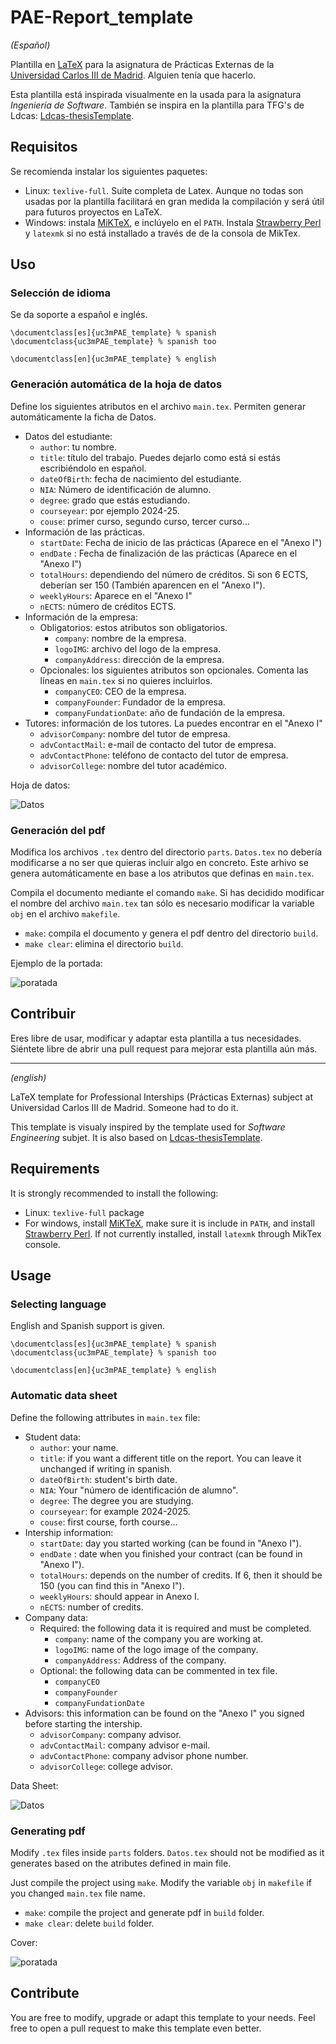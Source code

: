 # PAE-Report_template

_(Español)_

Plantilla en [LaTeX](https://www.latex-project.org/) para la asignatura de
Prácticas Externas de la [Universidad Carlos III de Madrid](www.uc3m.es).
Alguien tenía que hacerlo.

Esta plantilla está inspirada visualmente en la usada para la asignatura
*Ingeniería de Software*. También se inspira en la plantilla para TFG's de
Ldcas: [Ldcas-thesisTemplate](https://github.com/ldcas-uc3m/thesis-template).

## Requisitos
Se recomienda instalar los siguientes paquetes:
- Linux: `texlive-full`. Suite completa de Latex. Aunque no todas son usadas por la plantilla facilitará en gran medida la compilación y será útil para futuros proyectos en LaTeX.
- Windows: instala [MiKTeX](https://miktex.org/download#win), e inclúyelo en el `PATH`. Instala [Strawberry Perl](https://strawberryperl.com/) y `latexmk` si no está installado a través de de la consola de MikTex.

## Uso
### Selección de idioma
Se da soporte a español e inglés.

```TeX
\documentclass[es]{uc3mPAE_template} % spanish
\documentclass{uc3mPAE_template} % spanish too

\documentclass[en]{uc3mPAE_template} % english
```
### Generación automática de la hoja de datos
Define los siguientes atributos en el archivo `main.tex`. Permiten generar automáticamente la ficha de Datos.
- Datos del estudiante:
    - `author`: tu nombre.
    - `title`: título del trabajo. Puedes dejarlo como está si estás escribiéndolo en español.
    - `dateOfBirth`: fecha de nacimiento del estudiante. 
    - `NIA`: Número de identificación de alumno.
    - `degree`: grado que estás estudiando. 
    - `courseyear`: por ejemplo 2024-25. 
    - `couse`: primer curso, segundo curso, tercer curso...
- Información de las prácticas.
    - `startDate`: Fecha de inicio de las prácticas (Aparece en el "Anexo I")
    - `endDate` : Fecha de finalización de las prácticas (Aparece en el "Anexo I")
    - `totalHours`: dependiendo del número de créditos. Si son 6 ECTS, deberían ser 150 (También aparencen en el "Anexo I").
    - `weeklyHours`: Aparece en el "Anexo I"
    - `nECTS`: número de créditos ECTS.
- Información de la empresa:
    - Obligatorios: estos atributos son obligatorios.
        - `company`: nombre de la empresa.
        - `logoIMG`: archivo del logo de la empresa.
        - `companyAddress`: dirección de la empresa.
    - Opcionales: los siguientes atributos son opcionales. Comenta las líneas en `main.tex` si no quieres incluirlos.
        - `companyCEO`: CEO de la empresa.
        - `companyFounder`: Fundador de la empresa.
        - `companyFundationDate`: año de fundación de la empresa.
- Tutores: información de los tutores. La puedes encontrar en el "Anexo I" 
    - `advisorCompany`: nombre del tutor de empresa.
    - `advContactMail`: e-mail de contacto del tutor de empresa.
    - `advContactPhone`: teléfono de contacto del tutor de empresa.
    - `advisorCollege`: nombre del tutor académico.

Hoja de datos:

![Datos](datos.jpg)

### Generación del pdf

Modifica los archivos `.tex` dentro del directorio `parts`. `Datos.tex` no
debería modificarse a no ser que quieras incluir algo en concreto. Este arhivo
se genera automáticamente en base a los atributos que definas en `main.tex`.

Compila el documento mediante el comando `make`. Si has decidido modificar el nombre del archivo `main.tex` tan sólo es necesario modificar la variable `obj` en el archivo `makefile`.
- `make`: compila el documento y genera el pdf dentro del directorio `build`.
- `make clear`: elimina el directorio `build`.

Ejemplo de la portada: 

![poratada](portada.jpeg)

## Contribuir

Eres libre de usar, modificar y adaptar esta plantilla a tus necesidades.
Siéntete libre de abrir una pull request para mejorar esta plantilla aún más.

_____

_(english)_

LaTeX template for Professional Interships (Prácticas Externas) subject at
Universidad Carlos III de Madrid. Someone had to do it.

This template is visualy inspired by the template used for *Software
Engineering* subjet. It is also based on
[Ldcas-thesisTemplate](https://github.com/ldcas-uc3m/thesis-template).

## Requirements
It is strongly recommended to install the following:
- Linux: `texlive-full` package
- For windows, install [MiKTeX](https://miktex.org/download#win), make sure it
  is include in `PATH`, and install [Strawberry
  Perl](https://strawberryperl.com/). If not currently installed, install
  `latexmk` through MikTex console.

## Usage
### Selecting language
English and Spanish support is given.

```TeX
\documentclass[es]{uc3mPAE_template} % spanish
\documentclass{uc3mPAE_template} % spanish too

\documentclass[en]{uc3mPAE_template} % english
```

### Automatic data sheet

Define the following attributes in `main.tex` file:
- Student data:
    - `author`: your name.
    - `title`: if you want a different title on the report. You can leave it unchanged if writing in spanish.
    - `dateOfBirth`: student's birth date. 
    - `NIA`: Your "número de identificación de alumno".
    - `degree`: The degree you are studying.
    - `courseyear`: for example 2024-2025.
    - `couse`: first course, forth course...
- Intership information:
    - `startDate`: day you started working (can be found in "Anexo I").
    - `endDate` : date when you finished your contract (can be found in "Anexo I").
    - `totalHours`: depends on the number of credits. If 6, then it should be 150 (you can find this in "Anexo I").
    - `weeklyHours`: should appear in Anexo I.
    - `nECTS`: number of credits.
- Company data:
    - Required: the following data it is required and must be completed.
        - `company`: name of the company you are working at.
        - `logoIMG`: name of the logo image of the company.
        - `companyAddress`: Address of the company.
    - Optional: the following data can be commented in tex file.
        - `companyCEO`
        - `companyFounder`
        - `companyFundationDate`
- Advisors: this information can be found on the "Anexo I" you signed before starting the intership.
    - `advisorCompany`: company advisor.
    - `advContactMail`: company advisor e-mail.
    - `advContactPhone`: company advisor phone number.
    - `advisorCollege`: college advisor.

Data Sheet:

![Datos](datos.jpg)

### Generating pdf
Modify `.tex` files inside `parts` folders. `Datos.tex` should not be modified as it generates based on the atributes defined in main file.

Just compile the project using `make`. Modify the variable `obj` in `makefile` if you changed `main.tex` file name.
- `make`: compile the project and generate pdf in `build` folder.
- `make clear`: delete `build` folder.

Cover: 

![poratada](portada.jpeg)

## Contribute

You are free to modify, upgrade or adapt this template to your needs. Feel free
to open a pull request to make this template even better.
